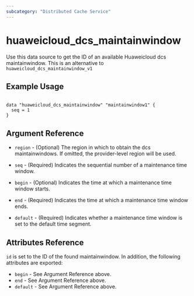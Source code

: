 ```yaml
---
subcategory: "Distributed Cache Service"
---
```


# huaweicloud\_dcs\_maintainwindow

Use this data source to get the ID of an available Huaweicloud dcs maintainwindow.
This is an alternative to `huaweicloud_dcs_maintainwindow_v1`

## Example Usage

```hcl

data "huaweicloud_dcs_maintainwindow" "maintainwindow1" {
  seq = 1
}

```

## Argument Reference

* `region` - (Optional) The region in which to obtain the dcs maintainwindows. If omitted, the provider-level region will be used.

* `seq` - (Required) Indicates the sequential number of a maintenance time window.

* `begin` - (Optional) Indicates the time at which a maintenance time window starts.

* `end` - (Required) Indicates the time at which a maintenance time window ends.

* `default` - (Required) Indicates whether a maintenance time window is set to the default time segment.

## Attributes Reference

`id` is set to the ID of the found maintainwindow. In addition, the following attributes
are exported:

* `begin` - See Argument Reference above.
* `end` - See Argument Reference above.
* `default` - See Argument Reference above.
